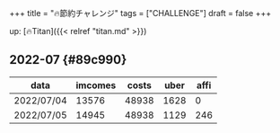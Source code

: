+++
title = "🔥節約チャレンジ"
tags = ["CHALLENGE"]
draft = false
+++

up: [🔥Titan]({{< relref "titan.md" >}})


## 2022-07 {#89c990}

| data       | imcomes | costs | uber | affi |
|------------|---------|-------|------|------|
| 2022/07/04 | 13576   | 48938 | 1628 | 0    |
| 2022/07/05 | 14945   | 48938 | 1129 | 246  |
